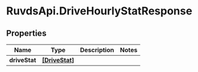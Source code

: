 # RuvdsApi.DriveHourlyStatResponse

## Properties

Name | Type | Description | Notes
------------ | ------------- | ------------- | -------------
**driveStat** | [**[DriveStat]**](DriveStat.md) |  | 



